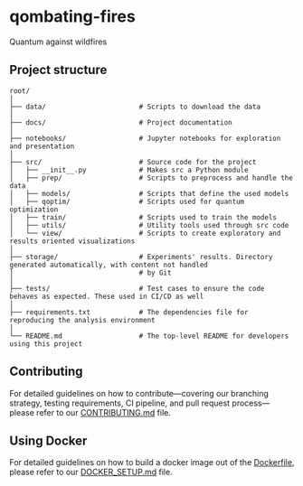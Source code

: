 # qombating-fires
Quantum against wildfires   


## Project structure
````
root/
│
├── data/                       # Scripts to download the data
│
├── docs/                       # Project documentation
│
├── notebooks/                  # Jupyter notebooks for exploration and presentation
│
├── src/                        # Source code for the project
│   ├── __init__.py             # Makes src a Python module
│   ├── prep/                   # Scripts to preprocess and handle the data
│   ├── models/                 # Scripts that define the used models
│   ├── qoptim/                 # Scripts used for quantum optimization
│   ├── train/                  # Scripts used to train the models
│   ├── utils/                  # Utility tools used through src code
│   └── view/                   # Scripts to create exploratory and results oriented visualizations
│
├── storage/                    # Experiments' results. Directory generated automatically, with content not handled 
│                               # by Git 
│
├── tests/                      # Test cases to ensure the code behaves as expected. These used in CI/CD as well
│
├── requirements.txt            # The dependencies file for reproducing the analysis environment
│
└── README.md                   # The top-level README for developers using this project
````

## Contributing
 
For detailed guidelines on how to contribute—covering our branching strategy, testing requirements, CI pipeline, and pull request process—please refer to our [CONTRIBUTING.md](docs/guides/CONTRIBUTING.md) file.


## Using Docker

For detailed guidelines on how to build a docker image out of the [Dockerfile](Dockerfile), please refer to our [DOCKER_SETUP.md](docs/guides/DOCKER_SETUP.md) file.















<!-- Utility commands -->
<!-- Export python path: ``export PYTHONPATH=${PYTHONPATH}:${pwd}``-->
<!-- Run jupyter-lab server ``jupyter lab --ip 10.44.83.233 --port 8899 --no-browser`` -->
